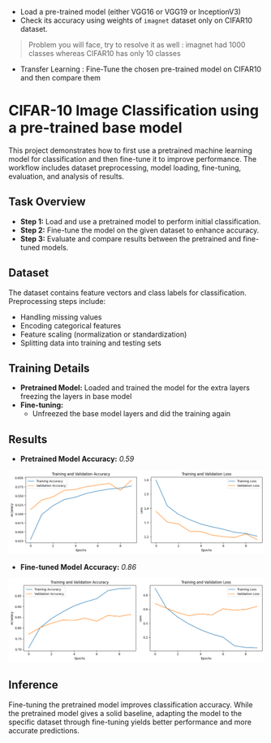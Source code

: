* Load a pre-trained model (either VGG16 or VGG19 or InceptionV3)
* Check its accuracy using weights of `imagnet` dataset only on CIFAR10 dataset.
> Problem you will face, try to resolve it as well : imagnet had 1000 classes whereas CIFAR10 has only 10 classes
* Transfer Learning : Fine-Tune the chosen pre-trained model on CIFAR10 and then compare them
  

# CIFAR-10 Image Classification using a pre-trained base model

This project demonstrates how to first use a pretrained machine learning model for classification and then fine-tune it to improve performance. The workflow includes dataset preprocessing, model loading, fine-tuning, evaluation, and analysis of results.

## Task Overview

- **Step 1:** Load and use a pretrained model to perform initial classification.
- **Step 2:** Fine-tune the model on the given dataset to enhance accuracy.
- **Step 3:** Evaluate and compare results between the pretrained and fine-tuned models.

## Dataset

The dataset contains feature vectors and class labels for classification. Preprocessing steps include:

- Handling missing values
- Encoding categorical features
- Feature scaling (normalization or standardization)
- Splitting data into training and testing sets

## Training Details

- **Pretrained Model:** Loaded and trained the model for the extra layers freezing the layers in base model
- **Fine-tuning:**
  - Unfreezed the base model layers and did the training again

## Results

- **Pretrained Model Accuracy:** *0.59*  

![History Plot](output_orig.png)


- **Fine-tuned Model Accuracy:** *0.86*

![History Plot](output_finetuned.png)

## Inference

Fine-tuning the pretrained model improves classification accuracy. While the pretrained model gives a solid baseline, adapting the model to the specific dataset through fine-tuning yields better performance and more accurate predictions.
